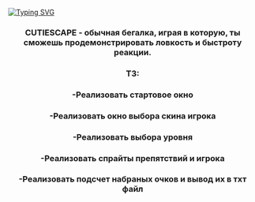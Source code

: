 <a href="https://git.io/typing-svg"><img src="https://readme-typing-svg.herokuapp.com?font=Unbounded&pause=1000&color=95694D&background=FFF7E5&center=%D0%9B%D0%9E%D0%96%D0%AC&vCenter=%D0%9B%D0%9E%D0%96%D0%AC&multiline=true&repeat=%D0%B8%D1%81%D1%82%D0%B8%D0%BD%D0%BD%D1%8B%D0%B9&width=435&lines=CUTIESCAPE" alt="Typing SVG" /></a>
<h3 align="center">CUTIESCAPE - обычная бегалка, играя в  которую, ты сможешь продемонстрировать ловкость и быстроту реакции.</h3>
<h3 align="center">ТЗ:</h3>
<h3 align="center">-Реализовать стартовое окно</h3>
<h3 align="center">-Реализовать окно выбора скина игрока</h3>
<h3 align="center">-Реализовать выбора уровня</h3>
<h3 align="center">-Реализовать спрайты препятствий и игрока</h3>
<h3 align="center">-Реализовать подсчет набраных очков и вывод их в тхт файл</h3>
